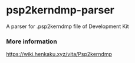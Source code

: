 # psp2kerndmp-parser
A parser for .psp2kerndmp file of Development Kit

### More information

https://wiki.henkaku.xyz/vita/Psp2kerndmp

